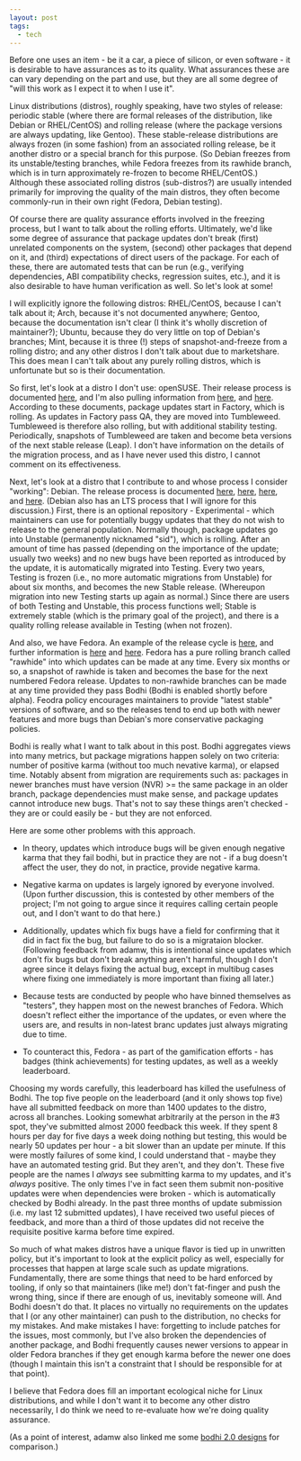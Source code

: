 ```yaml
---
layout: post
tags:
  - tech
---
```


Before one uses an item - be it a car, a piece of silicon, or even software -
it is desirable to have assurances as to its quality.  What assurances these
are can vary depending on the part and use, but they are all some degree of
"will this work as I expect it to when I use it".

Linux distributions (distros), roughly speaking, have two styles of release:
periodic stable (where there are formal releases of the distribution, like
Debian or RHEL/CentOS) and rolling release (where the package versions are
always updating, like Gentoo).  These stable-release distributions are always
frozen (in some fashion) from an associated rolling release, be it another
distro or a special branch for this purpose.  (So Debian freezes from its
unstable/testing branches, while Fedora freezes from its rawhide branch, which
is in turn approximately re-frozen to become RHEL/CentOS.)  Although these
associated rolling distros (sub-distros?) are usually intended primarily for
improving the quality of the main distros, they often become commonly-run in
their own right (Fedora, Debian testing).

Of course there are quality assurance efforts involved in the freezing
process, but I want to talk about the rolling efforts.  Ultimately, we'd like
some degree of assurance that package updates don't break (first) unrelated
components on the system, (second) other packages that depend on it, and
(third) expectations of direct users of the package.  For each of these, there
are automated tests that can be run (e.g., verifying dependencies, ABI
compatibility checks, regression suites, etc.), and it is also desirable to
have human verification as well.  So let's look at some!

I will explicitly ignore the following distros: RHEL/CentOS, because I can't
talk about it; Arch, because it's not documented anywhere; Gentoo, because the
documentation isn't clear (I think it's wholly discretion of maintainer?);
Ubuntu, because they do very little on top of Debian's branches; Mint, because
it is three (!) steps of snapshot-and-freeze from a rolling distro; and any
other distros I don't talk about due to marketshare.  This does mean I can't
talk about any purely rolling distros, which is unfortunate but so is their
documentation.

So first, let's look at a distro I don't use: openSUSE.  Their release process
is documented [here](https://en.opensuse.org/openSUSE:Release_process), and
I'm also pulling information from
[here](https://en.opensuse.org/Portal:Factory),
and [here](https://en.opensuse.org/Portal:Tumbleweed).  According to these
documents, package updates start in Factory, which is rolling.  As updates in
Factory pass QA, they are moved into Tumbleweed.  Tumbleweed is therefore also
rolling, but with additional stability testing.  Periodically, snapshots of
Tumbleweed are taken and become beta versions of the next stable release
(Leap).  I don't have information on the details of the migration process, and
as I have never used this distro, I cannot comment on its effectiveness.

Next, let's look at a distro that I contribute to and whose process I consider
"working": Debian.  The release process is documented
[here](https://wiki.debian.org/DebianUnstable),
[here](https://wiki.debian.org/DebianTesting),
[here](https://wiki.debian.org/DebianExperimental), and
[here](https://wiki.debian.org/DebianStable).  (Debian also has an LTS process
that I will ignore for this discussion.)  First, there is an optional
repository - Experimental - which maintainers can use for potentially buggy
updates that they do not wish to release to the general population.  Normally
though, package updates go into Unstable (permanently nicknamed "sid"), which
is rolling.  After an amount of time has passed (depending on the importance
of the update; usually two weeks) and no new bugs have been reported as
introduced by the update, it is automatically migrated into Testing.  Every
two years, Testing is frozen (i.e., no more automatic migrations from
Unstable) for about six months, and becomes the new Stable release.
(Whereupon migration into new Testing starts up again as normal.)  Since there
are users of both Testing and Unstable, this process functions well; Stable is
extremely stable (which is the primary goal of the project), and there is a
quality rolling release available in Testing (when not frozen).

And also, we have Fedora.  An example of the release cycle is
[here](https://fedoraproject.org/wiki/Releases/24/Schedule), and further
information is [here](https://fedoraproject.org/wiki/Releases/Rawhide) and
[here](https://fedoraproject.org/wiki/Bodhi).  Fedora has a pure rolling
branch called "rawhide" into which updates can be made at any time.  Every six
months or so, a snapshot of rawhide is taken and becomes the base for the next
numbered Fedora release.  Updates to non-rawhide branches can be made at any
time provided they pass Bodhi (Bodhi is enabled shortly before alpha).  Feodra
policy encourages maintainers to provide "latest stable" versions of software,
and so the releases tend to end up both with newer features and more bugs than
Debian's more conservative packaging policies.

Bodhi is really what I want to talk about in this post.  Bodhi aggregates
views into many metrics, but package migrations happen solely on two criteria:
number of positive karma (without too much nevative karma), or elapsed time.
Notably absent from migration are requirements such as: packages in newer
branches must have version (NVR) >= the same package in an older branch,
package dependencies must make sense, and package updates cannot introduce new
bugs.  That's not to say these things aren't checked - they are or could
easily be - but they are not enforced.

Here are some other problems with this approach.

- In theory, updates which introduce bugs will be given enough negative karma
  that they fail bodhi, but in practice they are not - if a bug doesn't affect
  the user, they do not, in practice, provide negative karma.

- Negative karma on updates is largely ignored by everyone involved.  (Upon
  further discussion, this is contested by other members of the project; I'm
  not going to argue since it requires calling certain people out, and I don't
  want to do that here.)

- Additionally, updates which fix bugs have a field for confirming that it did
  in fact fix the bug, but failure to do so is a migrataion blocker.
  (Following feedback from adamw, this is intentional since updates which
  don't fix bugs but don't break anything aren't harmful, though I don't agree
  since it delays fixing the actual bug, except in multibug cases where fixing
  one immediately is more important than fixing all later.)

- Because tests are conducted by people who have binned themselves as
  "testers", they happen most on the newest branches of Fedora.  Which doesn't
  reflect either the importance of the updates, or even where the users are,
  and results in non-latest branc updates just always migrating due to time.

- To counteract this, Fedora - as part of the gamification efforts - has
  badges (think achievements) for testing updates, as well as a weekly
  leaderboard.

Choosing my words carefully, this leaderboard has killed the usefulness of
Bodhi.  The top five people on the leaderboard (and it only shows top five)
have all submitted feedback on more than 1400 updates to the distro, across
all branches.  Looking somewhat arbitrarily at the person in the #3 spot,
they've submitted almost 2000 feedback this week.  If they spent 8 hours per
day for five days a week doing nothing but testing, this would be nearly 50
updates per hour - a bit slower than an update per minute.  If this were
mostly failures of some kind, I could understand that - maybe they have an
automated testing grid.  But they aren't, and they don't.  These five people
are the names I *always* see submitting karma to my updates, and it's *always*
positive.  The only times I've in fact seen them submit non-positive updates
were when dependencies were broken - which is automatically checked by Bodhi
already.  In the past three months of update submission (i.e. my last 12
submitted updates), I have received two useful pieces of feedback, and more
than a third of those updates did not receive the requisite positive karma
before time expired.

So much of what makes distros have a unique flavor is tied up in unwritten
policy, but it's important to look at the explicit policy as well, especially
for processes that happen at large scale such as update migrations.
Fundamentally, there are some things that need to be hard enforced by tooling,
if only so that maintainers (like me!) don't fat-finger and push the wrong
thing, since if there are enough of us, inevitably someone will.  And Bodhi
doesn't do that.  It places no virtually no requirements on the updates that I
(or any other maintainer) can push to the distribution, no checks for my
mistakes.  And make mistakes I have: forgetting to include patches for the
issues, most commonly, but I've also broken the dependencies of another
package, and Bodhi frequently causes newer versions to appear in older Fedora
branches if they get enough karma before the newer one does (though I maintain
this isn't a constraint that I should be responsible for at that point).

I believe that Fedora does fill an important ecological niche for Linux
distributions, and while I don't want it to become any other distro
necessarily, I do think we need to re-evaluate how we're doing quality
assurance.

(As a point of interest, adamw also linked me some
[bodhi 2.0 designs](https://lists.fedoraproject.org/pipermail/devel/2011-November/159874.html)
for comparison.)
